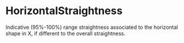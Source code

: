 HorizontalStraightness
======================

Indicative (95%-100%) range straightness associated to the horizontal shape in X, if different to the overall straightness.
